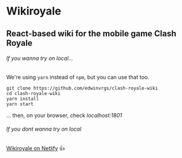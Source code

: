 # Wikiroyale

## React-based wiki for the mobile game Clash Royale

###### If you wanna try on local...

We're using `yarn` instead of `npm`, but you can use that too.

```
git clone https://github.com/edwinvrgs/clash-royale-wiki
cd clash-royale-wiki
yarn install
yarn start
```
... then, on your browser, check _localhost:1801_

###### If you dont wanna try on local

[Wikiroyale on Netlify](http://wikiroyale.netlify.com/) :+1: 